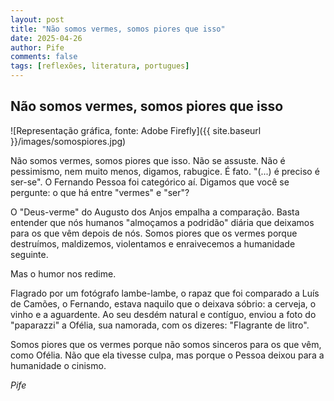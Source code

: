 ```yaml
---
layout: post
title: "Não somos vermes, somos piores que isso"
date: 2025-04-26
author: Pife
comments: false
tags: [reflexões, literatura, portugues]
---
```


## Não somos vermes, somos piores que isso

![Representação gráfica, fonte: Adobe Firefly]({{ site.baseurl }}/images/somospiores.jpg)


Não somos vermes, somos piores que isso.
Não se assuste. 
Não é pessimismo, nem muito menos, digamos, rabugice. É fato.
"(...) é preciso é ser-se". O Fernando Pessoa foi categórico aí. 
Digamos que você se pergunte: o que há entre "vermes" e "ser"? 

O "Deus-verme" do Augusto dos Anjos empalha a comparação. Basta entender que nós humanos "almoçamos a podridão" diária que deixamos para os que vêm depois de nós.
Somos piores que os vermes porque destruímos, maldizemos, violentamos e enraivecemos a humanidade seguinte. 

Mas o humor nos redime.

Flagrado por um fotógrafo lambe-lambe, o rapaz que foi comparado a Luís de Camões, o Fernando, estava naquilo que o deixava sóbrio: a cerveja, o vinho e a aguardente. Ao seu desdém natural e contíguo, enviou a foto do "paparazzi" a Ofélia, sua namorada, com os dizeres: "Flagrante de litro". 

Somos piores que os vermes porque não somos sinceros para os que vêm, como Ofélia. Não que ela tivesse culpa, mas porque o Pessoa deixou para a humanidade o cinismo.

*Pife*
